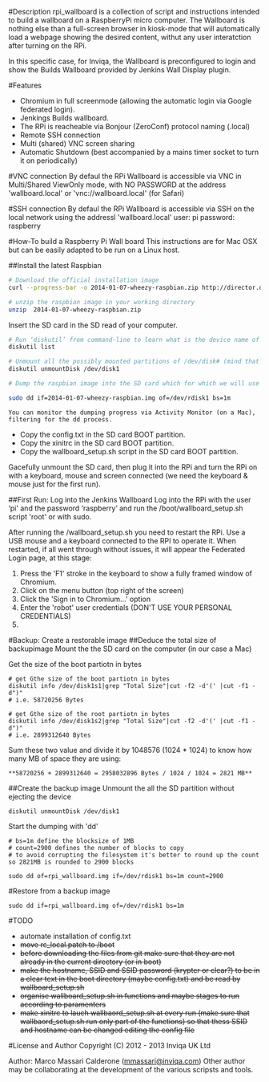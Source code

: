 #Description
rpi_wallboard is a collection of script and instructions intended to build a wallboard on a RaspberryPi micro computer.
The Wallboard is nothing else than a full-screen browser in kiosk-mode that will automatically load a webpage showing the desired content, withut any user interatction after turning on the RPi.

In this specific case, for Inviqa, the Wallboard is preconfigured to login and show the Builds Wallboard provided by Jenkins Wall Display plugin.

#Features
- Chromium in full screenmode (allowing the automatic login via Google federated login). 
- Jenkings Builds wallboard.
- The RPi is reacheable via Bonjour (ZeroConf) protocol naming (.local)
- Remote SSH connection
- Multi (shared) VNC screen sharing
- Automatic Shutdown (best accompanied by a mains timer socket to turn it on periodically)

#VNC connection
By defaul the RPi Wallboard is accessible via VNC in Multi/Shared ViewOnly mode, with NO PASSWORD at the address 'wallboard.local' or 'vnc://wallboard.local' (for Safari)

#SSH connection
By defaul the RPi Wallboard is accessible via SSH on the local network using the addressl 'wallboard.local'
user: pi
password: raspberry

#How-To build a Raspberry Pi Wall board
This instructions are for Mac OSX but can be easily adapted to be run on a Linux host.

##Install the latest Raspbian

```bash
# Download the official installation image
curl --progress-bar -o 2014-01-07-wheezy-raspbian.zip http://director.downloads.raspberrypi.org/raspbian/images/raspbian-2014-01-09/2014-01-07-wheezy-raspbian.zip

# unzip the raspbian image in your working directory
unzip  2014-01-07-wheezy-raspbian.zip
```
Insert the SD card in the SD read of your computer.
```bash
# Run ‘diskutil’ from command-line to learn what is the device name of the SD card (which we assume is ‘/dev/disk1’) and it’s partitions.
diskutil list

# Unmount all the possibly mounted partitions of /dev/disk# (mind that the disk won’t be ejected)
diskutil unmountDisk /dev/disk1

# Dump the raspbian image into the SD card which for which we will use the RAW interface ‘/dev/rdisk1’ so that the dump will be quite fast

sudo dd if=2014-01-07-wheezy-raspbian.img of=/dev/rdisk1 bs=1m
```

```
You can monitor the dumping progress via Activity Monitor (on a Mac), filtering for the dd process.
```
* Copy the config.txt in the SD card BOOT partition.
* Copy the xinitrc in the SD card BOOT partition.
* Copy the wallboard_setup.sh script in the SD card BOOT partition.

Gacefully unmount the SD card, then plug it into the RPi and turn the RPi on with a keyboard, mouse and screen connected (we need the keyboard & mouse just for the first run).


##First Run: Log into the Jenkins Wallboard
Log into the RPi with the user ‘pi' and the password ‘raspberry’ and run the /boot/wallboard_setup.sh script 'root' or with sudo.

After running the /wallboard_setup.sh you need to restart the RPi.
Use a USB mouse and a keyboard connected to the RPI to operate it.
When restarted, if all went through without issues, it will appear the Federated Login page, at this stage:

1. Press the 'F1' stroke in the keyboard to show a fully framed window of Chromium.
2. Click on the menu button (top right of the screen)
3. Click the 'Sign in to Chromium...' option
4. Enter the 'robot' user credentials (DON'T USE YOUR PERSONAL CREDENTIALS)
5. 

#Backup: Create a restorable image
##Deduce the total size of backupimage
Mount the the SD card on the computer (in our case a Mac)

Get the size of the boot partiotn in bytes
```
# get Gthe size of the boot partiotn in bytes
diskutil info /dev/disk1s1|grep "Total Size"|cut -f2 -d'(' |cut -f1 -d")"
# i.e. 58720256 Bytes

# get Gthe size of the root partiotn in bytes
diskutil info /dev/disk1s2|grep "Total Size"|cut -f2 -d'(' |cut -f1 -d")"
# i.e. 2899312640 Bytes
```
Sum these two value and divide it by 1048576 (1024 * 1024) to know how many MB of space they are using:
```
**58720256 + 2899312640 = 2958032896 Bytes / 1024 / 1024 = 2821 MB**
```

##Create the backup image
Unmount the all the SD partition without ejecting the device
```
diskutil unmountDisk /dev/disk1
```
Start the dumping with 'dd'
```
# bs=1m define the blocksize of 1MB
# count=2900 defines the number of blocks to copy
# to avoid corrupting the filesystem it's better to round up the count so 2821MB is rounded to 2900 blocks

sudo dd of=rpi_wallboard.img if=/dev/rdisk1 bs=1m count=2900
```

#Restore from a backup image
```
sudo dd if=rpi_wallboard.img of=/dev/rdisk1 bs=1m
```

#TODO
* automate installation of config.txt
* ~~move rc_local.patch to /boot~~
* ~~before downloading the files from git make sure that they are not already in the current directory (or in boot)~~
* ~~make the hostname, SSID and SSID password (krypter or clear?) to be in a clear text in the boot directory (maybe config.txt) and be read by wallboard_setup.sh~~
* ~~organise wallboard_setup.sh in functions and maybe stages to run according to paramenters~~
* ~~make xinitrc to lauch wallbaord_setup.sh at every run (make sure that wallbaord_setup.sh run only part of the functions) so that thess SSID and hostname can be changed editing the config file~~

#License and Author
Copyright (C) 2012 - 2013 Inviqa UK Ltd

Author: Marco Massari Calderone (mmassari@inviqa.com)
Other author may be collaborating at the development of the various scripsts and tools.
